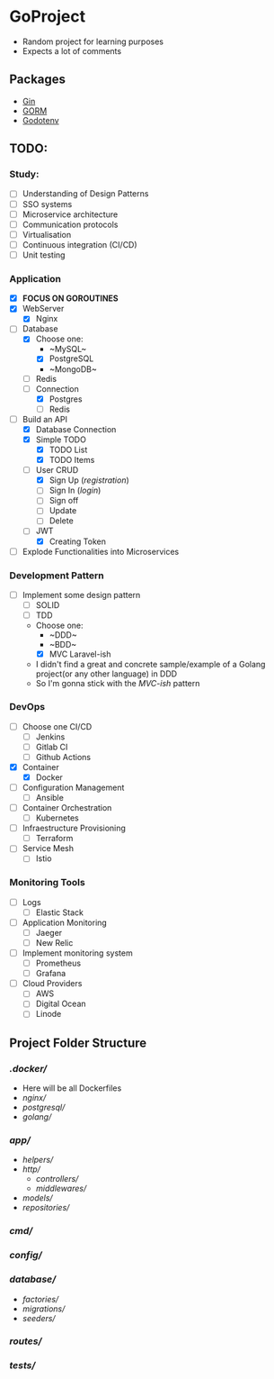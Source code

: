# GoProject
- Random project for learning purposes
- Expects a lot of comments
## Packages
- [Gin](https://github.com/gin-gonic/gin)
- [GORM](https://github.com/go-gorm/gorm)
- [Godotenv](github.com/joho/godotenv)
## TODO:

### Study: 
- [ ] Understanding of Design Patterns
- [ ] SSO systems
- [ ] Microservice architecture
- [ ] Communication protocols
- [ ] Virtualisation
- [ ] Continuous integration (CI/CD)
- [ ] Unit testing

### Application
- [x] __FOCUS ON GOROUTINES__
- [x] WebServer
    - [x] Nginx
- [ ] Database
    - [x] Choose one:
        - ~MySQL~
        - [x] PostgreSQL
        - ~MongoDB~
    - [ ] Redis
    - [ ] Connection
        - [x] Postgres
        - [ ] Redis
- [ ] Build an API
    - [x] Database Connection
    - [x] Simple TODO
        - [x] TODO List
        - [x] TODO Items
    - [ ] User CRUD
        - [x] Sign Up (_registration_)
        - [ ] Sign In (_login_)
        - [ ] Sign off
        - [ ] Update
        - [ ] Delete
    - [ ] JWT
        - [x] Creating Token
- [ ] Explode Functionalities into Microservices

### Development Pattern
- [ ] Implement some design pattern
    - [ ] SOLID
    - [ ] TDD
    - Choose one:
        - ~DDD~
        - ~BDD~
        - [x] MVC Laravel-ish
    - I didn't find a great and concrete sample/example of a Golang project(or any other language) in DDD
    - So I'm gonna stick with the _MVC-ish_ pattern
### DevOps
- [ ] Choose one CI/CD
    - [ ] Jenkins
    - [ ] Gitlab CI
    - [ ] Github Actions
- [x] Container
    - [x] Docker
- [ ] Configuration Management
    - [ ] Ansible
- [ ] Container Orchestration
    - [ ] Kubernetes
- [ ] Infraestructure Provisioning
    - [ ] Terraform
- [ ] Service Mesh
    - [ ] Istio 

### Monitoring Tools
- [ ] Logs
    - [ ] Elastic Stack
- [ ] Application Monitoring
    - [ ] Jaeger
    - [ ] New Relic
- [ ] Implement monitoring system
    - [ ] Prometheus
    - [ ] Grafana
- [ ] Cloud Providers
    - [ ] AWS
    - [ ] Digital Ocean
    - [ ] Linode

## Project Folder Structure
### _.docker/_
- Here will be all Dockerfiles
- _nginx/_
- _postgresql/_
- _golang/_
### _app/_
- _helpers/_
- _http/_
    - _controllers/_
    - _middlewares/_ 
- _models/_
- _repositories/_
### _cmd/_
### _config/_
### _database/_
- _factories/_
- _migrations/_
- _seeders/_
### _routes/_
### _tests/_

